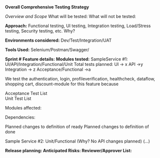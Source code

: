 **Overall Comprehensive Testing Strategy**

*Overview and Scope*
What will be tested:
What will not be tested:

**Approach:**
Functional testing, UI testing, Integration testing, Load/Stress testing, Security testing, etc.
Why? 

**Environments considered:** Dev/Test/Integration/UAT

**Tools Used:** <List Tools> Selenium/Postman/Swagger/

**Sprint #**
**Feature details:**
**Modules tested:**
SampleService #1: UI/API/Integration/Functional/Unit
Total tests planned: UI -> x   API ->y  Integration -> z  Acceptance/Functional ->a


We test the authentication, login, profileverification, healthcheck, dataflow, shopping cart, discount-module for this feature
because <reasons>
  
Acceptance Test List
<Plan to autogen>  
Unit Test List
<Plan to autogen>
  
Modules affected:
  
Dependencies:
  
Planned changes to definition of ready
Planned changes to definition of done

  
Sample Service #2: Unit/Functional (Why? No API changes planned)
(...)
  
**Release planning:
Anticipated Risks:
Reviewer/Approver List:**
